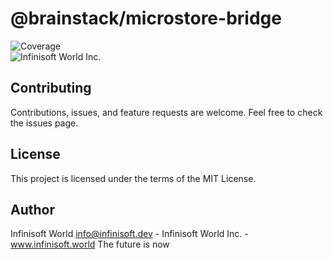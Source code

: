 # @brainstack/microstore-bridge

![Coverage](https://img.shields.io/badge/Coverage-100%25-brightgreen.svg)<br />
![Infinisoft World Inc.](https://pbs.twimg.com/profile_banners/1034959025857851392/1673900508/600x200)



## Contributing
Contributions, issues, and feature requests are welcome. Feel free to check the issues page.

## License
This project is licensed under the terms of the MIT License.

## Author
Infinisoft World info@infinisoft.dev - Infinisoft World Inc. - www.infinisoft.world
The future is now